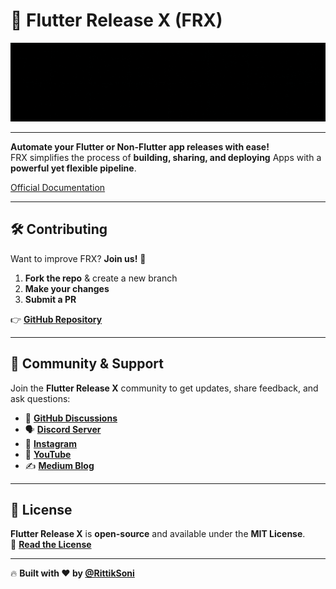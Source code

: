 # 🚀 Flutter Release X (FRX)

[![Flutter Release X (frx docs)](static/img/frx_gif_banner.gif?raw=true "FRX")](https://frx.elpisverse.com)

---

**Automate your Flutter or Non-Flutter app releases with ease!**  
FRX simplifies the process of **building, sharing, and deploying** Apps with a **powerful yet flexible pipeline**.

[Official Documentation](https://frx.elpisverse.com)

---

## 🛠️ Contributing

Want to improve FRX? **Join us!** 🚀

1. **Fork the repo** & create a new branch
2. **Make your changes**
3. **Submit a PR**

👉 **[GitHub Repository](https://github.com/RittikSoni/Flutter-Release-X)**

---

## 📢 Community & Support

Join the **Flutter Release X** community to get updates, share feedback, and ask questions:

- 💬 **[GitHub Discussions](https://github.com/RittikSoni/Flutter-Release-X/discussions)**
- 🗣️ **[Discord Server](https://discord.gg/Tmn6BKwSnr)**
- 📸 **[Instagram](https://instagram.com/kingrittikofficial)**
- 🎥 **[YouTube](https://www.youtube.com/@king_rittik?sub_confirmation=1)**
- ✍️ **[Medium Blog](https://medium.com/@kingrittik)**

---

## 📝 License

**Flutter Release X** is **open-source** and available under the **MIT License**.  
📜 **[Read the License](https://github.com/RittikSoni/Flutter-Release-X/blob/main/LICENSE)**

---

🔥 **Built with ❤️ by [@RittikSoni](https://github.com/RittikSoni)**
